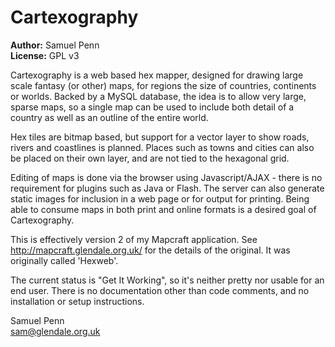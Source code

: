 Cartexography
=============

**Author:** Samuel Penn  
**License:** GPL v3

Cartexography is a web based hex mapper, designed for drawing large scale 
fantasy (or other) maps, for regions the size of countries, continents or 
worlds. Backed by a MySQL database, the idea is to allow very large, sparse 
maps, so a single map can be used to include both detail of a country as 
well as an outline of the entire world.

Hex tiles are bitmap based, but support for a vector layer to show roads,
rivers and coastlines is planned. Places such as towns and cities can also
be placed on their own layer, and are not tied to the hexagonal grid.

Editing of maps is done via the browser using Javascript/AJAX - there is
no requirement for plugins such as Java or Flash. The server can also
generate static images for inclusion in a web page or for output for
printing. Being able to consume maps in both print and online formats is
a desired goal of Cartexography.

This is effectively version 2 of my Mapcraft application.
See http://mapcraft.glendale.org.uk/ for the details of the original.
It was originally called 'Hexweb'.

The current status is "Get It Working", so it's neither pretty nor usable
for an end user. There is no documentation other than code comments, and
no installation or setup instructions.


Samuel Penn  
sam@glendale.org.uk
